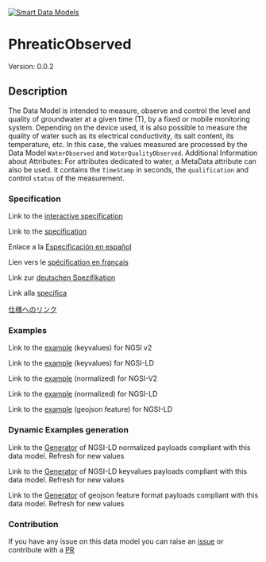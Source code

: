 [![Smart Data Models](https://smartdatamodels.org/wp-content/uploads/2022/01/SmartDataModels_logo.png "Logo")](https://smartdatamodels.org)
# PhreaticObserved
Version: 0.0.2

## Description 

The Data Model is intended to measure, observe and control the level and quality of groundwater at a given time (T), by a fixed or mobile monitoring system. Depending on the device used, it is also possible to measure the quality of water such as its electrical conductivity, its salt content, its temperature, etc. In this case, the values measured are processed by the Data Model `WaterObserved` and `WaterQualityObserved`. Additional Information about Attributes: For attributes dedicated to water, a MetaData attribute can also be used. it contains the `TimeStamp` in seconds, the `qualification` and control `status` of the measurement.
### Specification

Link to the [interactive specification](https://swagger.lab.fiware.org/?url=https://smart-data-models.github.io/dataModel.Environment/PhreaticObserved/swagger.yaml)

Link to the [specification](https://github.com/smart-data-models/dataModel.Environment/blob/master/PhreaticObserved/doc/spec.md)

Enlace a la [Especificación en español](https://github.com/smart-data-models/dataModel.Environment/blob/master/PhreaticObserved/doc/spec_ES.md)

Lien vers le [spécification en français](https://github.com/smart-data-models/dataModel.Environment/blob/master/PhreaticObserved/doc/spec_FR.md)

Link zur [deutschen Spezifikation](https://github.com/smart-data-models/dataModel.Environment/blob/master/PhreaticObserved/doc/spec_DE.md)

Link alla [specifica](https://github.com/smart-data-models/dataModel.Environment/blob/master/PhreaticObserved/doc/spec_IT.md)

[仕様へのリンク](https://github.com/smart-data-models/dataModel.Environment/blob/master/PhreaticObserved/doc/spec_JA.md)
### Examples

Link to the [example](https://smart-data-models.github.io/dataModel.Environment/PhreaticObserved/examples/example.json) (keyvalues) for NGSI v2

Link to the [example](https://smart-data-models.github.io/dataModel.Environment/PhreaticObserved/examples/example.jsonld) (keyvalues) for NGSI-LD

Link to the [example](https://smart-data-models.github.io/dataModel.Environment/PhreaticObserved/examples/example-normalized.json) (normalized) for NGSI-V2

Link to the [example](https://smart-data-models.github.io/dataModel.Environment/PhreaticObserved/examples/example-normalized.jsonld) (normalized) for NGSI-LD

Link to the [example](https://smart-data-models.github.io/dataModel.Environment/PhreaticObserved/examples/example-geojsonfeature.json) (geojson feature) for NGSI-LD
### Dynamic Examples generation

Link to the [Generator](https://smartdatamodels.org/extra/ngsi-ld_generator.php?schemaUrl=https://raw.githubusercontent.com/smart-data-models/dataModel.Environment/master/PhreaticObserved/schema.json&email=info@smartdatamodels.org) of NGSI-LD normalized payloads compliant with this data model. Refresh for new values

Link to the [Generator](https://smartdatamodels.org/extra/ngsi-ld_generator_keyvalues.php?schemaUrl=https://raw.githubusercontent.com/smart-data-models/dataModel.Environment/master/PhreaticObserved/schema.json&email=info@smartdatamodels.org) of NGSI-LD keyvalues payloads compliant with this data model. Refresh for new values

Link to the [Generator](https://smartdatamodels.org/extra/geojson_features_generator.php?schemaUrl=https://raw.githubusercontent.com/smart-data-models/dataModel.Environment/master/PhreaticObserved/schema.json&email=info@smartdatamodels.org) of geojson feature format payloads compliant with this data model. Refresh for new values
### Contribution

 If you have any issue on this data model you can raise an [issue](https://github.com/smart-data-models/dataModel.Environment/issues)  or contribute with a [PR](https://github.com/smart-data-models/dataModel.Environment/pulls)